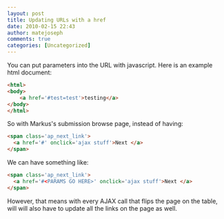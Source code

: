 ```yaml
---
layout: post
title: Updating URLs with a href
date: 2010-02-15 22:43
author: matejoseph
comments: true
categories: [Uncategorized]
---
```

You can put parameters into the URL with javascript. Here is an example html document:
```html
<html>
<body>
	<a href='#test=test'>testing</a>
</body>
</html>
```

So with Markus's submission browse page,  instead of having:
```html
<span class='ap_next_link'>
  <a href='#' onclick='ajax stuff'>Next </a>
</span>
```
We can have something like:
```html
<span class='ap_next_link'>
  <a href='#<PARAMS GO HERE>' onclick='ajax stuff'>Next </a>
</span>
```

However, that means with every AJAX call that flips the page on the table, will will also have to update all the links on the page as well.

<script src="https://utteranc.es/client.js"
        repo="josephmate/josephmate.github.io"
        issue-number="32"
        theme="github-light"
        crossorigin="anonymous"
        async>
</script>